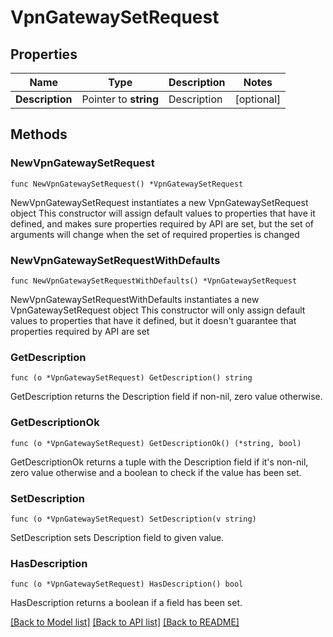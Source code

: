 # VpnGatewaySetRequest

## Properties

Name | Type | Description | Notes
------------ | ------------- | ------------- | -------------
**Description** | Pointer to **string** | Description | [optional] 

## Methods

### NewVpnGatewaySetRequest

`func NewVpnGatewaySetRequest() *VpnGatewaySetRequest`

NewVpnGatewaySetRequest instantiates a new VpnGatewaySetRequest object
This constructor will assign default values to properties that have it defined,
and makes sure properties required by API are set, but the set of arguments
will change when the set of required properties is changed

### NewVpnGatewaySetRequestWithDefaults

`func NewVpnGatewaySetRequestWithDefaults() *VpnGatewaySetRequest`

NewVpnGatewaySetRequestWithDefaults instantiates a new VpnGatewaySetRequest object
This constructor will only assign default values to properties that have it defined,
but it doesn't guarantee that properties required by API are set

### GetDescription

`func (o *VpnGatewaySetRequest) GetDescription() string`

GetDescription returns the Description field if non-nil, zero value otherwise.

### GetDescriptionOk

`func (o *VpnGatewaySetRequest) GetDescriptionOk() (*string, bool)`

GetDescriptionOk returns a tuple with the Description field if it's non-nil, zero value otherwise
and a boolean to check if the value has been set.

### SetDescription

`func (o *VpnGatewaySetRequest) SetDescription(v string)`

SetDescription sets Description field to given value.

### HasDescription

`func (o *VpnGatewaySetRequest) HasDescription() bool`

HasDescription returns a boolean if a field has been set.


[[Back to Model list]](../README.md#documentation-for-models) [[Back to API list]](../README.md#documentation-for-api-endpoints) [[Back to README]](../README.md)


